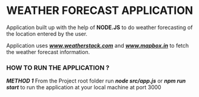# WEATHER FORECAST APPLICATION 

Application built up with the help of **NODE.JS** to do weather forecasting of the location entered by the user.

Application uses ***www.weatherstack.com*** and  ***www.mapbox.in*** to fetch the weather forecast information.


### HOW TO RUN THE APPLICATION ? 

***METHOD 1***
From the Project root folder run ***node src/app.js*** or ***npm run start*** to run the application at your local machine at port 3000

